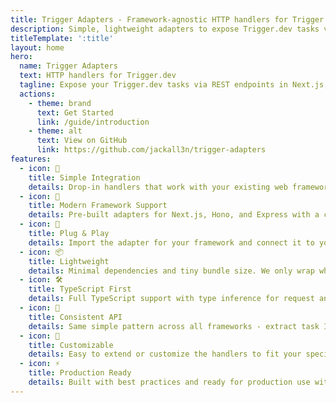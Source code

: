 ```yaml
---
title: Trigger Adapters - Framework-agnostic HTTP handlers for Trigger.dev
description: Simple, lightweight adapters to expose Trigger.dev tasks via HTTP endpoints in any web framework
titleTemplate: ':title'
layout: home
hero:
  name: Trigger Adapters
  text: HTTP handlers for Trigger.dev
  tagline: Expose your Trigger.dev tasks via REST endpoints in Next.js, Hono, and other modern frameworks
  actions:
    - theme: brand
      text: Get Started
      link: /guide/introduction
    - theme: alt
      text: View on GitHub
      link: https://github.com/jackall3n/trigger-adapters
features:
  - icon: 🚀
    title: Simple Integration
    details: Drop-in handlers that work with your existing web framework. No complex setup required.
  - icon: 🎯
    title: Modern Framework Support
    details: Pre-built adapters for Next.js, Hono, and Express with a consistent API across all frameworks.
  - icon: 🔌
    title: Plug & Play
    details: Import the adapter for your framework and connect it to your route. That's it.
  - icon: 📦
    title: Lightweight
    details: Minimal dependencies and tiny bundle size. We only wrap what's necessary.
  - icon: 🛠️
    title: TypeScript First
    details: Full TypeScript support with type inference for request and response handling.
  - icon: 🔄
    title: Consistent API
    details: Same simple pattern across all frameworks - extract task ID, get payload, trigger task.
  - icon: 🎨
    title: Customizable
    details: Easy to extend or customize the handlers to fit your specific needs.
  - icon: ⚡
    title: Production Ready
    details: Built with best practices and ready for production use with proper error handling.
---
```

